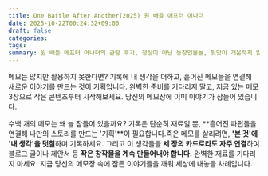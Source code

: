 ```yaml
---
title: One Battle After Another(2025) 원 배틀 애프터 어나더
date: 2025-10-22T00:24:32+09:00
draft: false
categories:
tags:
summary: 원 배틀 에프터 어나더의 관람 후기, 정상이 아닌 등장인물들, 뒷맛이 개운하지 않음
---
```



메모는 많지만 활용하지 못한다면? 기록에 내 생각을 더하고, 흩어진 메모들을 연결해 새로운 이야기를 만드는 것이 기획입니다. 완벽한 준비를 기다리지 말고, 지금 있는 메모 3장으로 작은 콘텐츠부터 시작해보세요. 당신의 메모장에 이미 이야기가 잠들어 있습니다.



수백 개의 메모는 왜 늘 잠들어 있을까요? 기록은 단순히 재료일 뿐, **흩어진 파편들을 연결해 나만의 스토리를 만드는 '기획'**이 필요합니다.죽은 메모를 살리려면, **'본 것'에 '내 생각'을 덧칠**하며 기록하세요. 그리고 이 생각들을 **세 장의 카드로라도 자주 연결**하여 블로그 글이나 제안서 등 **작은 창작물을 계속 만들어내야 합니다.**
완벽한 재료를 기다리지 마세요. 지금 당신의 메모장 속에 잠든 이야기들을 깨워 세상에 내놓을 차례입니다.

